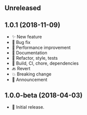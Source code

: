 ## Unreleased

## 1.0.1 (2018-11-09)

- :sparkles: New feature
- :bug: Bug fix
- :rocket: Performance improvement
- :book: Documentation
- :gem: Refactor, style, tests
- :construction_worker: Build, CI, chore, dependencies
- :back: Revert
- :boom: Breaking change
- :tada: Announcement

## 1.0.0-beta (2018-04-03)

- :tada: Initial release.
